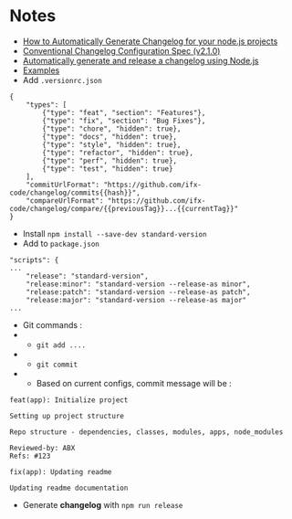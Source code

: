 # Notes

- [How to Automatically Generate Changelog for your node.js projects](https://dev.to/brayanarrieta/how-to-automatically-generate-changelog-for-your-node-js-projects-43jk)
- [Conventional Changelog Configuration Spec (v2.1.0)](https://github.com/conventional-changelog/conventional-changelog-config-spec/blob/master/versions/2.2.0/README.md)
- [Automatically generate and release a changelog using Node.js](https://blog.logrocket.com/automatically-generate-and-release-a-changelog-with-node-js/)
- [Examples](https://www.conventionalcommits.org/en/v1.0.0/#examples)
- Add `.versionrc.json`

```
{
    "types": [
        {"type": "feat", "section": "Features"},
        {"type": "fix", "section": "Bug Fixes"},
        {"type": "chore", "hidden": true},
        {"type": "docs", "hidden": true},
        {"type": "style", "hidden": true},
        {"type": "refactor", "hidden": true},
        {"type": "perf", "hidden": true},
        {"type": "test", "hidden": true}
    ],
    "commitUrlFormat": "https://github.com/ifx-code/changelog/commits{{hash}}",
    "compareUrlFormat": "https://github.com/ifx-code/changelog/compare/{{previousTag}}...{{currentTag}}"
}
```

- Install `npm install --save-dev standard-version`
- Add to `package.json`

```
"scripts": {
...
    "release": "standard-version",
    "release:minor": "standard-version --release-as minor",
    "release:patch": "standard-version --release-as patch",
    "release:major": "standard-version --release-as major"
...
```

- Git commands : 
- - `git add ....`
- - `git commit`
- - Based on current configs, commit message will be :

```
feat(app): Initialize project

Setting up project structure

Repo structure - dependencies, classes, modules, apps, node_modules

Reviewed-by: ABX
Refs: #123
```

```
fix(app): Updating readme

Updating readme documentation
```

- Generate **changelog** with `npm run release`